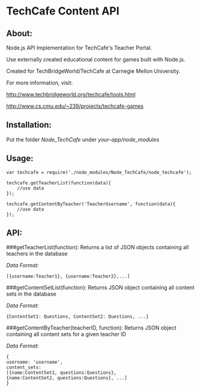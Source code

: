TechCafe Content API
====================

About:
------

Node.js API Implementation for TechCafe's Teacher Portal. 

Use externally created educational content for games built with Node.js. 

Created for TechBridgeWorld/TechCafe at Carnegie Mellon University. 

For more information, visit:

http://www.techbridgeworld.org/techcafe/tools.html

http://www.cs.cmu.edu/~239/projects/techcafe-games

Installation:
-------------

Put the folder *Node_TechCafe* under *your-app/node_modules*

Usage: 
------

	var techcafe = require('./node_modules/Node_TechCafe/node_techcafe');
	
	techcafe.getTeacherList(function(data){
		//use data
	});
	
	techcafe.getContentByTeacher('TeacherUsername', function(data){
		//use data
	});

API: 
----

###getTeacherList(function):
Returns a list of JSON objects containing all teachers in the database

*Data Format:*

	[{username:Teacher1}, {username:Teacher2},...]

###getContentSetList(function):
Returns JSON object containing all content sets in the database

*Data Format:*
	
	{ContentSet1: Questions, ContentSet2: Questions, ...}

###getContentByTeacher(teacherID, function):
Returns JSON object containing all content sets for a given teacher ID

*Data Format:*

	{
	username: 'username', 
	content_sets: 
	[{name:ContentSet1, questions:Questions},
	{name:ContentSet2, questions:Questions}, ...]
	}